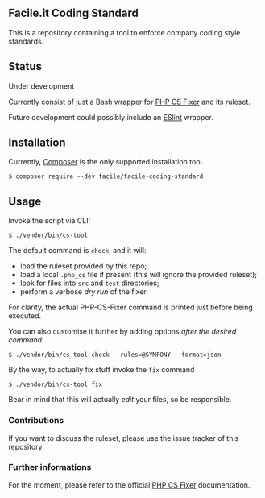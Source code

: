 Facile.it Coding Standard
-------------------------

This is a repository containing a tool to enforce company coding style standards.


## Status

Under development

Currently consist of just a Bash wrapper for [PHP CS Fixer][PHP CS Fixer] and its ruleset.

Future development could possibly include an [ESlint](http://eslint.org/) wrapper. 


## Installation

Currently, [Composer](https://getcomposer.org/) is the only supported installation tool.

```
$ composer require --dev facile/facile-coding-standard
```

## Usage

Invoke the script via CLI:

```
$ ./vendor/bin/cs-tool
```

The default command is `check`, and it will:

- load the ruleset provided by this repo;
- load a local `.php_cs` file if present (this will ignore the provided ruleset);
- look for files into `src` and `test` directories;
- perform a verbose *dry run* of the fixer.
 
 
For clarity, the actual PHP-CS-Fixer command is printed just before being executed.

You can also customise it further by adding options *after the desired command*:

```
$ ./vendor/bin/cs-tool check --rules=@SYMFONY --format=json
```

By the way, to actually fix stuff invoke the `fix` command

```
$ ./vendor/bin/cs-tool fix
```

Bear in mind that this will actually *edit* your files, so be responsible.


### Contributions

If you want to discuss the ruleset, please use the issue tracker of this repository.

### Further informations

For the moment, please refer to the official [PHP CS Fixer][PHP CS Fixer] documentation.


[PHP CS Fixer]: https://github.com/FriendsOfPHP/PHP-CS-Fixer
